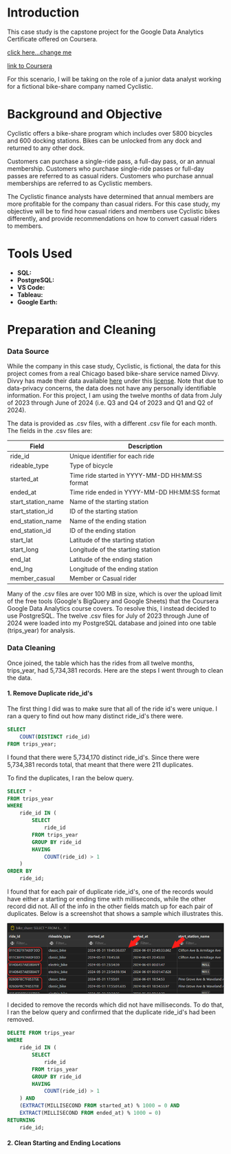 # Introduction

This case study is the capstone project for the Google Data Analytics Certificate
offered on Coursera. 

[click here...change me](Case-Study-1_How-does-a-bike-shared-navigate-speedy-success_.pdf)

[link to Coursera](https://www.coursera.org/learn/google-data-analytics-capstone/supplement/7PGIT/case-study-1-how-does-a-bike-share-navigate-speedy-success)

For this scenario, I will be taking on the role of a junior data analyst working for a fictional bike-share company named Cyclistic.


# Background and Objective

Cyclistic offers a bike-share program which includes over 5800 bicycles and 600
docking stations. Bikes can be unlocked from any dock and returned to any other
dock.

Customers can purchase a single-ride pass, a full-day pass, or an annual membership. Customers who purchase single-ride passes or full-day passes are referred to as
casual riders. Customers who purchase annual memberships are referred to as Cyclistic
members.

The Cyclistic finance analysts have determined that annual members are more profitable for the company than casual riders.  For this case study, my objective will be to find how casual riders and members use Cyclistic bikes differently, and provide recommendations on how to convert casual riders to members.


# Tools Used

- **SQL:**
- **PostgreSQL:**
- **VS Code:**
- **Tableau:**
- **Google Earth:**


# Preparation and Cleaning

### Data Source

While the company in this case study, Cyclistic, is fictional, the data for this
project comes from a real Chicago based bike-share service named Divvy. Divvy
has made their data available [here](https://divvy-tripdata.s3.amazonaws.com/index.html)
under this [license](https://divvybikes.com/data-license-agreement). Note that due
to data-privacy concerns, the data does not have any personally identifiable information.
For this project, I am using the twelve months of data from July of 2023 through
June of 2024 (i.e. Q3 and Q4 of 2023 and Q1 and Q2 of 2024).

The data is provided as .csv files, with a different .csv file for each month. The
fields in the .csv files are:

| Field                  | Description                                     |
|------------------------|-------------------------------------------------|
| ride_id                | Unique identifier for each ride                 |
| rideable_type          | Type of bicycle                                 |
| started_at             | Time ride started in YYYY-MM-DD HH:MM:SS format |
| ended_at               | Time ride ended in YYYY-MM-DD HH:MM:SS format   |
| start_station_name     | Name of the starting station                    |
| start_station_id       | ID of the starting station                      |
| end_station_name       | Name of the ending station                      |
| end_station_id         | ID of the ending station                        |
| start_lat              | Latitude of the starting station                |
| start_long             | Longitude of the starting station               |
| end_lat                | Latitude of the ending station                  |
| end_lng                | Longitude of the ending station                 |
| member_casual          | Member or Casual rider                          |

Many of the .csv files are over 100 MB in size, which is over the upload limit
of the free tools (Google's BigQuery and Google Sheets) that the Coursera Google Data
Analytics course covers.  To resolve this, I instead decided to use PostgreSQL.
The twelve .csv files for July of 2023 through June of 2024 were loaded into my
PostgreSQL database and joined into one table (trips_year) for analysis.

### Data Cleaning

Once joined, the table which has the rides from all twelve months, trips_year, 
had 5,734,381 records. Here are the steps I went through to clean the data.

#### 1. Remove Duplicate ride_id's

The first thing I did was to make sure that all of the ride id's were unique. I
ran a query to find out how many distinct ride_id's there were.

```sql
SELECT
    COUNT(DISTINCT ride_id)
FROM trips_year;
```
I found that there were 5,734,170 distinct ride_id's. Since there were 5,734,381
records total, that meant that there were 211 duplicates.

To find the duplicates, I ran the below query.

```sql
SELECT *
FROM trips_year
WHERE
    ride_id IN (
        SELECT
            ride_id
        FROM trips_year
        GROUP BY ride_id
        HAVING
            COUNT(ride_id) > 1
    )
ORDER BY
    ride_id;
```
I found that for each pair of duplicate ride_id's, one of the records would have
either a starting or ending time with milliseconds, while the other record did not.
All of the info in the other fields match up for each pair of duplicates. Below
is a screenshot that shows a sample which illustrates this.

![Ride ID Duplicates](assets/ride_id_duplicates_arrows.png)

I decided to remove the records which did not have milliseconds. To do that, I ran
the below query and confirmed that the duplicate ride_id's had been removed.

```sql
DELETE FROM trips_year
WHERE
    ride_id IN (
        SELECT
            ride_id
        FROM trips_year
        GROUP BY ride_id
        HAVING
            COUNT(ride_id) > 1
    ) AND
    (EXTRACT(MILLISECOND FROM started_at) % 1000 = 0 AND
    EXTRACT(MILLISECOND FROM ended_at) % 1000 = 0)
RETURNING
    ride_id;
```

#### 2. Clean Starting and Ending Locations



